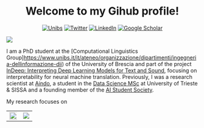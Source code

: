 <h1 align="center">Welcome to my Gihub profile! </h1>

<p align="center">
  <a href="https://drii.unibs.it/?page_id=2764"><img alt="Unibs" title="Unibs" src="https://tinyurl.com/rug-pure-shield"></a>
  <a href="https://twitter.com/un_gio"><img alt="Twitter" title="Twitter" src="https://img.shields.io/badge/Twitter-1DA1F2?style=for-the-badge&logo=twitter&logoColor=white"/></a>
  <a href="https://www.linkedin.com/in/giovanni-costantini-6b65a010a/"><img alt="LinkedIn" title="LinkedIn"src="https://img.shields.io/badge/linkedin-%230077B5.svg?&style=for-the-badge&logo=linkedin&logoColor=white"></a>
  <a href="https://scholar.google.com/citations?user=xEKuE-EAAAAJ&hl=it"><img alt="Google Scholar" title="Google Scholar"src="https://img.shields.io/badge/scholar-77a9fa.svg?&style=for-the-badge&logo=google-scholar&logoColor=white"></a>
</p>

<a href="https://github.com/404"><img src="https://user-images.githubusercontent.com/73097560/115834477-dbab4500-a447-11eb-908a-139a6edaec5c.gif"></a>

I am a PhD student at the [Computational Linguistics Group]https://www.unibs.it/it/ateneo/organizzazione/dipartimenti/ingegneria-dellinformazione-dii) of the University of Brescia and part of the project [InDeep: Interpreting Deep Learning Models for Text and Sound](https://interpretingdl.github.io), focusing on interpretability for neural machine translation. Previously, I was a research scientist at [Aindo](https://www.aindo.com), a student in the [Data Science MSc](https://dssc.units.it/) at University of Trieste & SISSA and a founding member of the [AI Student Society](https://www.ai2s.it).

My research focuses on 
                                                                                                                                                 
<table align="center" width="100%">
  <tr>
    <td align="center">
      <img width="120%" src="https://github-readme-stats.vercel.app/api?username=ElettaLiride&count_private=true&theme=radical&show_icons=true" />
    </td>
    <td align="center">
      <img src="https://github-readme-stats.vercel.app/api/top-langs/?username=ElettaLiride&layout=compact&title_color=007bff&text_color=e7e7e7&icon_color=007bff&bg_color=171c28">
    </td>
  </tr>
</table>
